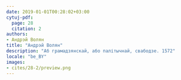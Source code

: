 ```yaml
---
date: 2019-01-01T00:28:02+03:00
cytuj-pdf:
  page: 28
  citation: 2
authors:
- Андрэй Волян
title: "Андрэй Волян"
description: "Аб грамадзянскай, або палітычнай, свабодзе. 1572"
locale: "be_BY"
images:
- cites/28-2/preview.png
---
```

